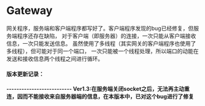 Gateway
=======
网关程序，服务端和客户端程序都写好了。客户端程序发现的bug已经修复，但服务端程序还存在缺陷，
对于客户端（即服务器）的连接，一次只能从客户端接收信息，一次只能发送信息。
虽然使用了多线程（其实网关的客户端程序也使用了多线程），但可能对于同一个端口，
一次只能被一个线程处理，所以端口的动能在发送和接收信息两个线程之间进行循环。
<h4>版本更新记录：<h4/>
--------------------------
Ver1.3:在服务端关闭socket之后，无法再主动重连，因而不能接收来自服务器端的信息，在本版本中，已对这个bug进行了修复<br/>
